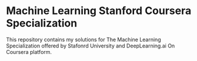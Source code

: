 # Machine Learning Stanford Coursera Specialization

This repository contains my solutions for The Machine Learning Specialization offered by Stafonrd University and DeepLearning.ai On Coursera platform.